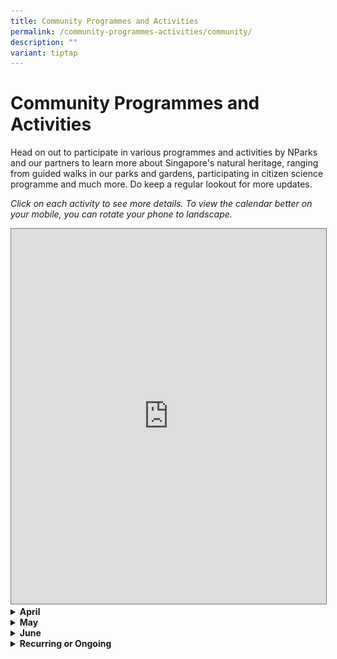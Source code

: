 ```yaml
---
title: Community Programmes and Activities
permalink: /community-programmes-activities/community/
description: ""
variant: tiptap
---
```

<h1><strong>Community Programmes and Activities</strong></h1>
<p>Head on out to participate in various programmes and activities by NParks
and our partners to learn more about Singapore's natural heritage, ranging
from guided walks in our parks and gardens, participating in citizen science
programme and much more. Do keep a regular lookout for more updates.</p>
<p><em>Click on each activity to see more details. To view the calendar better on your mobile, you can rotate your phone to landscape.</em>
</p>
<p></p>
<div class="iframe-wrapper">
<iframe style="border:solid 1px #777" height="600" width="100%" allowfullscreen="true" frameborder="0" src="https://calendar.google.com/calendar/embed?height=600&amp;wkst=1&amp;ctz=Asia%2FSingapore&amp;src=ODAzM2M1YWQ3MWU2MjMzMzcxOTYxMmRmZjRmNjdlNmFlNTRiZGFiMmQyMDViYmU2MDAwNDRiY2UwODk4NTM3ZEBncm91cC5jYWxlbmRhci5nb29nbGUuY29t&amp;color=%230B8043"></iframe>
</div>
<div data-type="detailGroup" class="isomer-accordion-group isomer-accordion isomer-accordion-white">
<details class="isomer-details">
<summary><strong>April</strong>
</summary>
<div data-type="detailsContent" class="isomer-details-content">
<p>Table</p>
<table style="minWidth: 75px">
<colgroup>
<col>
<col>
<col>
</colgroup>
<tbody>
<tr>
<th rowspan="1" colspan="1">
<p>Date</p>
</th>
<th rowspan="1" colspan="1">
<p>Event</p>
</th>
<th rowspan="1" colspan="1">
<p>How to Register</p>
</th>
</tr>
<tr>
<td rowspan="1" colspan="1">
<p>5 April 2025 (1:30pm-2:30pm)</p>
</td>
<td rowspan="1" colspan="1">
<p><strong>Wildlife in Our Neighbourhood with National Parks</strong>
</p>
<p>Discover how to live harmoniously with Singapore's wild residents through
responsible wildlife encounters.
<br>This talk will provide information on how to interact with wildlife and
nature responsibly, with a focus on commonly encountered wildlife species
such as long-tailed macaques, wild boars, civets, snakes etc.</p>
</td>
<td rowspan="1" colspan="1">
<p>Click <a href="https://www.nlb.gov.sg/main/whats-on/event-detail?event-id=174287277149" rel="noopener nofollow" target="_blank"><u>here</u></a> to
register.</p>
</td>
</tr>
<tr>
<td rowspan="1" colspan="1">
<p>5 April 2025 (2:30pm-3:30pm)</p>
</td>
<td rowspan="1" colspan="1">
<p><strong>Ocean Superheroes with Blossom World Society | Sembawang Public Library</strong>
</p>
<div class="isomer-image-wrapper">
<img style="width: 100%" height="auto" width="100%" alt="Ocean Superheroes with Blossom World Society graphic" src="/images/FoB 2025/5_Ocean_Superheroes_with_Blossom_World_Society.png">
</div>
<p>Join our parent-child programme with Blossom World Society to learn how
we can live sustainably and do our part to keep our beaches and oceans
clean!</p>
<p>In this programme:</p>
<p>• Warm up with fun yoga poses inspired by marine animals.</p>
<p>• Have fun with hands-on learning activities inspired by beach cleanups.</p>
<p>• Get useful tips on what can and cannot be recycled.</p>
<p>This programme is made accessible for autism and intellectual disability.
Suitable for children aged 7-12.</p>
<p>Registration is required. Please register 1 ticket each for your child
and yourself.</p>
</td>
<td rowspan="1" colspan="1">
<p>Click <a href="https://www.nlb.gov.sg/main/whats-on/event-detail?event-id=174245125395" rel="noopener nofollow" target="_blank"><u>here</u></a> to
register.</p>
</td>
</tr>
<tr>
<td rowspan="1" colspan="1">
<p>7 April 2025 (7pm-8:30pm)</p>
</td>
<td rowspan="1" colspan="1">
<p><strong>Introduction to the World of Fungi | Down to Earth</strong>
</p>
<div class="isomer-image-wrapper">
<img style="width: 100%" height="auto" width="100%" alt="Introduction to the World of Fungi graphic" src="/images/FoB 2025/6_Introduction_to_the_World_of_Fungi_.png">
</div>
<p>The kingdom of Fungi, making up one of the five kingdoms of living beings,
has an estimated 3.8 million species.</p>
<p>These fungi range from edible mushrooms that routinely sprout after rain,
to fungi that exist underground for their entire lifecycle.</p>
<p>Fungi/mushrooms have been used for different medicinal purposes, be it
in traditional Chinese medicine (Eg: Gandoderma and Cordyceps) to modern
western medication (Eg: Penicillin from Penicillum chrysogenum).</p>
<p>In addition to existing independently, an estimated 80+% of existing plant
species form symbiotic relationships with fungi within their roots. Join
us for a glimpse into the fascinating fungal world.</p>
<p>This programme is held in conjunction with Republic Polytechnic.</p>
</td>
<td rowspan="1" colspan="1">
<p>Click <a rel="noopener nofollow" target="_blank"><u>here</u></a> to
register.</p>
</td>
</tr>
<tr>
<td rowspan="1" colspan="1">
<p>19 April 2025 (8:30am - 10:30am)</p>
</td>
<td rowspan="1" colspan="1">
<p><strong>Plant Walk&nbsp;at Fort Canning Park</strong>
</p>
<div class="isomer-image-wrapper">
<img style="width: 100%" height="auto" width="100%" alt="Fort Canning Park gate" src="/images/FoB 2025/Plant_Walk_at_Fort_Canning_Park_Photo.jpg">
</div>
<p>Experience the grandeur of Fort Canning’s majestic heritage trees and
uncover their deep ties to Singapore’s history. With 17 heritage trees,
this rich site offers a unique glimpse into the nation’s botanical and
cultural legacy. Join us as we explore these gentle giants and the stories
they tell.</p>
</td>
<td rowspan="1" colspan="1">
<p>Registration closes on: 13 April 2025</p>
<p>Click <a href="https://tinyurl.com/NSSPlantGrpWalk2" rel="noopener nofollow" target="_blank">here</a> to
register.</p>
<p>Click <a href="https://www.nss.org.sg/events/plant-walk-at-fort-canning-2/" rel="noopener nofollow" target="_blank">here</a> to
visit the Nature Society Singapore website.</p>
</td>
</tr>
<tr>
<td rowspan="1" colspan="1">
<p>Programme Round Duration: 26 April 2025 - 22 May 2025</p>
</td>
<td rowspan="1" colspan="1">
<p><strong>Cyber Spotter Programme 2.0 April 2025</strong>
</p>
<div class="isomer-image-wrapper">
<img style="width: 100%" height="auto" width="100%" alt="Poster of the WWF Cyber Spotter Programme 2025" src="/images/FoB 2025/Cyber_Spotter_Programme_April_2025_Round_Photo.jpg">
</div>
<p>The Cyber Spotter Programme empowers volunteers to detect and report illegal
wildlife listings online as part of the Coalition to End Wildlife Trafficking
Online. Running four times a year, it aims to become a volunteer-led initiative.
Selected volunteers undergo training to identify and report prohibited
wildlife products, which WWF-Singapore reviews before working with coalition
members to remove them from online platforms.</p>
</td>
<td rowspan="1" colspan="1">
<p>Click <a href="https://cyberspotter.wwf.sg/" rel="noopener noreferrer nofollow" target="_blank">here</a> to
view website for more information.</p>
<p>Registration for the programme can be done through the main Cyber Spotter
Website. About 1.5 months before the next round of programme, the 'join
us' link will be updated with the registration form. When the registration
form is not active, there will be an interest form left instead for people
to leave their information for WWF-Singapore to contact for future rounds.</p>
</td>
</tr>
</tbody>
</table>
</div>
</details>
</div>
<div data-type="detailGroup" class="isomer-accordion-group isomer-accordion isomer-accordion-white">
<details class="isomer-details">
<summary><strong>May</strong>
</summary>
<div data-type="detailsContent" class="isomer-details-content">
<p></p>
</div>
</details>
</div>
<div data-type="detailGroup" class="isomer-accordion-group isomer-accordion isomer-accordion-white">
<details class="isomer-details">
<summary><strong>June</strong>
</summary>
<div data-type="detailsContent" class="isomer-details-content">
<table style="minWidth: 75px">
<colgroup>
<col>
<col>
<col>
</colgroup>
<tbody>
<tr>
<th rowspan="1" colspan="1">
<p>Date</p>
</th>
<th rowspan="1" colspan="1">
<p>Event</p>
</th>
<th rowspan="1" colspan="1">
<p>How to Register</p>
</th>
</tr>
<tr>
<td rowspan="1" colspan="1">
<p>28 June 2025 (1.30pm-2.30pm)</p>
</td>
<td rowspan="1" colspan="1">
<p><strong>Playtime with Timmy and his Wild Neighbours</strong>
</p>
<div class="isomer-image-wrapper">
<img style="width: 100%" height="auto" width="100%" alt="Playtime with Timmy and his wild neighbours graphic" src="/images/FoB 2025/2_Playtime_with_Timmy_and_his_wild_neighbours.png">
</div>
<p>Join Timmy on an exciting journey around his neighbourhood as he discovers
amazing animals that live around him!</p>
<p>From playful macaques to curious otters and helpful bats, there are many
different types of wildlife in our midst, and much to learn about sharing
our space with them.</p>
<p>Let’s find out how we can be good neighbours to the animals around us!</p>
</td>
<td rowspan="1" colspan="1">
<p>Registration for this activity has not opened yet. The link to register
will be updated here once registration opens.</p>
</td>
</tr>
</tbody>
</table>
</div>
</details>
</div>
<div data-type="detailGroup" class="isomer-accordion-group isomer-accordion isomer-accordion-white">
<details class="isomer-details">
<summary><strong>Recurring or Ongoing</strong>
</summary>
<div data-type="detailsContent" class="isomer-details-content">
<table style="minWidth: 75px">
<colgroup>
<col>
<col>
<col>
</colgroup>
<tbody>
<tr>
<th rowspan="1" colspan="1">
<p>Date</p>
</th>
<th rowspan="1" colspan="1">
<p>Event</p>
</th>
<th rowspan="1" colspan="1">
<p>How to Register</p>
</th>
</tr>
<tr>
<td rowspan="1" colspan="1">
<p>25 February 2025 - Ongoing</p>
</td>
<td rowspan="1" colspan="1">
<p><strong>Uncovering the Deep Importance of Our Oceans</strong>
</p>
<div class="isomer-image-wrapper">
<img style="width: 100%" height="auto" width="100%" alt="A picture of two people sailing a boat across the sea along with accompanying text." src="/images/FoB 2025/Uncovering_the_Deep_Importance_of_Our_Oceans_Photo.png">
</div>
<p>The Oceans E learning modules are designed to help users explore how the
ocean influences our daily lives and the marine creatures that inhabit
it, recognize actions that may harm ocean ecosystems, and discover ongoing
conservation efforts to protect our seas.
<br>This module is totally free! All you need to do is create an account and
log in to gain access.</p>
</td>
<td rowspan="1" colspan="1">
<p>Click <a href="https://www.wwf.sg/learn/courses/uncovering-the-deep-importance-of-our-oceans/" rel="noopener nofollow" target="_blank">here</a> to
visit the e-module website.</p>
</td>
</tr>
<tr>
<td rowspan="1" colspan="1">
<p>First Saturday of every month: 5 April 2025, 3 May 2025, 7 June 2025</p>
</td>
<td rowspan="1" colspan="1">
<p><strong>WWF-Singapore Explores: Wetland Watchers @ Lim Chu Kang Nature Park</strong>
</p>
<p>Experience a day as a field biologist with WWF-Singapore’s Wetland Watchers
at Lim Chu Kang Nature Park! Join this citizen science programme to observe
and document biodiversity while learning to identify birds, dragonflies,
and key field techniques. No experience needed—just bring your curiosity!
The data collected will support conservation efforts in Singapore’s ecosystems.
Sign up now and be part of protecting our wetlands!</p>
</td>
<td rowspan="1" colspan="1">
<p>Click <a href="https://www.eventbrite.sg/o/world-wide-fund-for-nature-wwf-33237300799" rel="noopener nofollow" target="_blank">here</a> to
register.</p>
<p>If the event’s last registration date has passed, follow WWF on Eventbrite
to get notified when registration for the next round starts.</p>
</td>
</tr>
<tr>
<td rowspan="1" colspan="1">
<p>Second Saturday of each month: 12 April 2025, 10 May 2025, 14 June 2025</p>
</td>
<td rowspan="1" colspan="1">
<p><strong>WWF-Singapore Explores: Natural Heritage Walks at Rifle Range Nature Park</strong>
</p>
<p>Join the WWF-led guided walk to learn about the rich variety of plants
and animals found in the park. You will get a chance to spot many types
of wildlife such as the Sunda Colugo, hear the melodious call of the Straw-headed
Bulbul, to name a few. The tour will include visits to Gliders Boardwalk
to view animal crossing features such as rope bridges and colugo poles,
Waterhen hide, and the Quarry Wetland which is transformed from the former
Sin Seng Quarry.</p>
</td>
<td rowspan="1" colspan="1">
<p>Click <a href="https://www.eventbrite.sg/o/world-wide-fund-for-nature-wwf-33237300799" rel="noopener nofollow" target="_blank">here</a> to
register.</p>
<p>If the event’s last registration date has passed, follow WWF on Eventbrite
to get notified when registration for the next round starts.</p>
</td>
</tr>
</tbody>
</table>
</div>
</details>
</div>
<p></p>